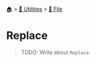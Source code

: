 <!--startTocHeader-->
[🏠](../../README.md) > [🔧 Utilities](../README.md) > [📁 File](README.md)
# Replace
<!--endTocHeader-->

> TODO: Write about `Replace`.

<!--startTocSubtopic-->
<!--endTocSubtopic-->